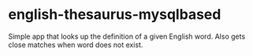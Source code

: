 # english-thesaurus-mysqlbased

Simple app that looks up the definition of a given English word.
Also gets close matches when word does not exist.
